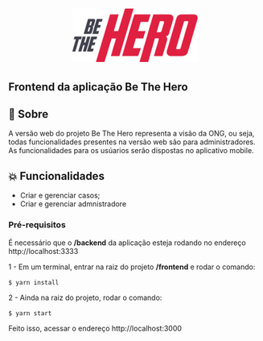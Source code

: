 <h1 align="center">
    <img alt="ToBeHero" title="#delicinha" src=".github/logo.png" width="250px" />
</h1>

<h2>
<strong>Frontend</strong> da aplicação Be The Hero
</h2>

## 🚀 Sobre

A versão web do projeto Be The Hero representa a visão da ONG, ou seja, todas funcionalidades presentes na versão web são para administradores. As funcionalidades para os usúarios serão dispostas no aplicativo mobile.

## :collision: Funcionalidades

- Criar e gerenciar casos;
- Criar e gerenciar admnistradore

### Pré-requisitos

É necessário que o **/backend** da aplicação esteja rodando no endereço http://localhost:3333

1 - Em um terminal, entrar na raiz do projeto **/frontend** e rodar o comando:

```
$ yarn install
```

2 - Ainda na raiz do projeto, rodar o comando:

```
$ yarn start
```

Feito isso, acessar o endereço http://localhost:3000
